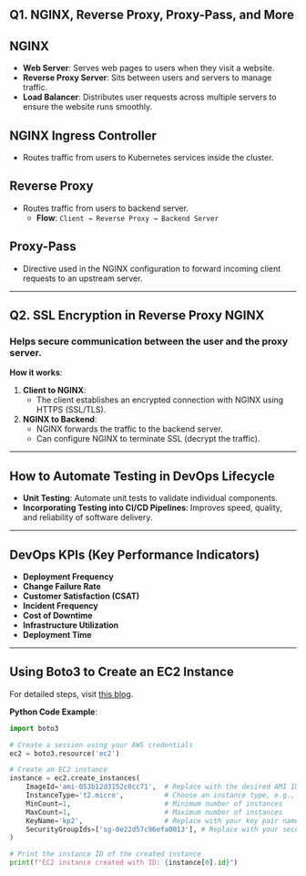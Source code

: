 ## Q1. NGINX, Reverse Proxy, Proxy-Pass, and More

## **NGINX**
- **Web Server**: Serves web pages to users when they visit a website.
- **Reverse Proxy Server**: Sits between users and servers to manage traffic.
- **Load Balancer**: Distributes user requests across multiple servers to ensure the website runs smoothly.

## **NGINX Ingress Controller**
- Routes traffic from users to Kubernetes services inside the cluster.

## **Reverse Proxy**
- Routes traffic from users to backend server.
  - **Flow**: `Client → Reverse Proxy → Backend Server`

## **Proxy-Pass**
- Directive used in the NGINX configuration to forward incoming client requests to an upstream server.

---

## Q2. **SSL Encryption in Reverse Proxy NGINX**
### Helps secure communication between the user and the proxy server.

**How it works**:
1. **Client to NGINX**: 
   - The client establishes an encrypted connection with NGINX using HTTPS (SSL/TLS).
2. **NGINX to Backend**: 
   - NGINX forwards the traffic to the backend server.
   - Can configure NGINX to terminate SSL (decrypt the traffic).

---

## **How to Automate Testing in DevOps Lifecycle**
- **Unit Testing**: Automate unit tests to validate individual components.
- **Incorporating Testing into CI/CD Pipelines**: Improves speed, quality, and reliability of software delivery.

---

## **DevOps KPIs (Key Performance Indicators)**
- **Deployment Frequency**
- **Change Failure Rate**
- **Customer Satisfaction (CSAT)**
- **Incident Frequency**
- **Cost of Downtime**
- **Infrastructure Utilization**
- **Deployment Time**

---

## **Using Boto3 to Create an EC2 Instance**
For detailed steps, visit [this blog](https://blog.knoldus.com/how-to-create-ec2-instance-using-python3-with-boto3/).

**Python Code Example**:
```python
import boto3

# Create a session using your AWS credentials
ec2 = boto3.resource('ec2')

# Create an EC2 instance
instance = ec2.create_instances(
    ImageId='ami-053b12d3152c0cc71',  # Replace with the desired AMI ID
    InstanceType='t2.micro',          # Choose an instance type, e.g., 't2.micro'
    MinCount=1,                       # Minimum number of instances
    MaxCount=1,                       # Maximum number of instances
    KeyName='kp2',                    # Replace with your key pair name
    SecurityGroupIds=['sg-0e22d57c96efa0013'], # Replace with your security group ID
)

# Print the instance ID of the created instance
print(f"EC2 instance created with ID: {instance[0].id}")
